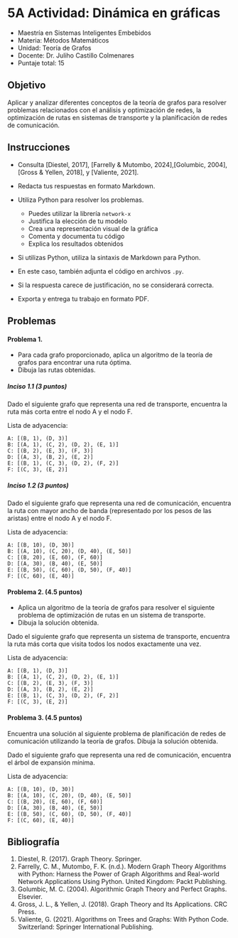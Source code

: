 # 5A Actividad: Dinámica en gráficas

- Maestría en Sistemas Inteligentes Embebidos
- Materia: Métodos Matemáticos
- Unidad: Teoría de Grafos
- Docente: Dr. Juliho Castillo Colmenares
- Puntaje total: 15

## Objetivo

Aplicar y analizar diferentes conceptos de la teoría de grafos para resolver problemas relacionados con el análisis y optimización de redes, la optimización de rutas en sistemas de transporte y la planificación de redes de comunicación.

## Instrucciones

- Consulta [Diestel, 2017], [Farrelly & Mutombo, 2024],[Golumbic, 2004], [Gross & Yellen, 2018], y [Valiente, 2021].
- Redacta tus respuestas en formato Markdown.
- Utiliza Python para resolver los problemas. 
  - Puedes utilizar la librería `network-x` 
  -  Justifica la elección de tu modelo
  - Crea una representación visual de la gráfica
  - Comenta y documenta tu código
  - Explica los resultados obtenidos

- Si utilizas Python, utiliza la sintaxis de Markdown para Python.
- En este caso, también adjunta el código en archivos `.py`.
- Si la respuesta carece de justificación, no se considerará correcta.
- Exporta y entrega tu trabajo en formato PDF.

## Problemas

#### Problema 1. 

- Para cada grafo proporcionado, aplica un algoritmo de la teoría de grafos para encontrar una ruta óptima.
- Dibuja las rutas obtenidas.

##### Inciso 1.1 (3 puntos)

Dado el siguiente grafo que representa una red de transporte, encuentra la ruta más corta entre el nodo A y el nodo F.

Lista de adyacencia:

```
A: [(B, 1), (D, 3)]
B: [(A, 1), (C, 2), (D, 2), (E, 1)]
C: [(B, 2), (E, 3), (F, 3)]
D: [(A, 3), (B, 2), (E, 2)]
E: [(B, 1), (C, 3), (D, 2), (F, 2)]
F: [(C, 3), (E, 2)]
```

##### Inciso 1.2 (3 puntos)

Dado el siguiente grafo que representa una red de comunicación, encuentra la ruta con mayor ancho de banda (representado por los pesos de las aristas) entre el nodo A y el nodo F.

Lista de adyacencia:

```
A: [(B, 10), (D, 30)]
B: [(A, 10), (C, 20), (D, 40), (E, 50)]
C: [(B, 20), (E, 60), (F, 60)]
D: [(A, 30), (B, 40), (E, 50)]
E: [(B, 50), (C, 60), (D, 50), (F, 40)]
F: [(C, 60), (E, 40)]
```

#### Problema 2. (4.5 puntos)

- Aplica un algoritmo de la teoría de grafos para resolver el siguiente problema de optimización de rutas en un sistema de transporte.
- Dibuja la solución obtenida.

Dado el siguiente grafo que representa un sistema de transporte, encuentra la ruta más corta que visita todos los nodos exactamente una vez.

Lista de adyacencia:

```
A: [(B, 1), (D, 3)]
B: [(A, 1), (C, 2), (D, 2), (E, 1)]
C: [(B, 2), (E, 3), (F, 3)]
D: [(A, 3), (B, 2), (E, 2)]
E: [(B, 1), (C, 3), (D, 2), (F, 2)]
F: [(C, 3), (E, 2)]
```

#### Problema 3. (4.5 puntos)

Encuentra una solución al siguiente problema de planificación de redes de comunicación utilizando la teoría de grafos. Dibuja la solución obtenida.

Dado el siguiente grafo que representa una red de comunicación, encuentra el árbol de expansión mínima.

Lista de adyacencia:

```
A: [(B, 10), (D, 30)]
B: [(A, 10), (C, 20), (D, 40), (E, 50)]
C: [(B, 20), (E, 60), (F, 60)]
D: [(A, 30), (B, 40), (E, 50)]
E: [(B, 50), (C, 60), (D, 50), (F, 40)]
F: [(C, 60), (E, 40)]
```

## Bibliografía

1. Diestel, R. (2017). Graph Theory. Springer.
2. Farrelly, C. M., Mutombo, F. K. (n.d.). Modern Graph Theory Algorithms with Python: Harness the Power of Graph Algorithms and Real-world Network Applications Using Python. United Kingdom: Packt Publishing.
3. Golumbic, M. C. (2004). Algorithmic Graph Theory and Perfect Graphs. Elsevier.
4. Gross, J. L., & Yellen, J. (2018). Graph Theory and Its Applications. CRC Press.
5. Valiente, G. (2021). Algorithms on Trees and Graphs: With Python Code. Switzerland: Springer International Publishing.

​              